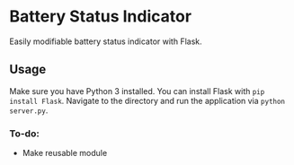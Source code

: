 # Battery Status Indicator
Easily modifiable battery status indicator with Flask.

## Usage

Make sure you have Python 3 installed. You can install Flask with `pip install Flask`. Navigate to the directory and run the application via `python server.py`.

### To-do:

* Make reusable module

